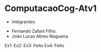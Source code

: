 # ComputacaoCog-Atv1

- Integrantes:
* Fernando Zafani Filho.
* João Lucas Abreu Nogueira.


Ex1:
Ex2:
Ex3: Feito
Ex4: Feito